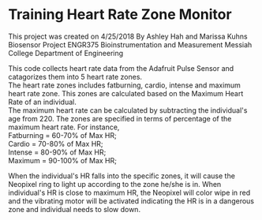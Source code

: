 # Training Heart Rate Zone Monitor

 This project was created on 4/25/2018
 By Ashley Hah and Marissa Kuhns
 Biosensor Project
 ENGR375 Bioinstrumentation and Measurement
 Messiah College Department of Engineering
 
This code collects heart rate data from the Adafruit Pulse Sensor and catagorizes them into 5 heart rate zones.  
The heart rate zones includes fatburning, cardio, intense and maximum heart rate zone. 
This zones are calculated based on the Maximum Heart Rate of an individual.  
The maximum heart rate can be calculated by subtracting the individual's age from 220. 
The zones are specified in terms of percentage of the maximum heart rate. 
For instance,  
Fatburning = 60-70% of Max HR;  
Cardio = 70-80% of Max HR;  
Intense = 80-90% of Max HR;  
Maximum = 90-100% of Max HR;  

When the individual's HR falls into the specific zones, it will cause the Neopixel ring to light up according to the zone he/she is in. 
When individual's HR is close to maximum HR, the Neopixel will color wipe in red and the vibrating motor will be activated indicating the HR is in a dangerous zone and individual needs to slow down. 
